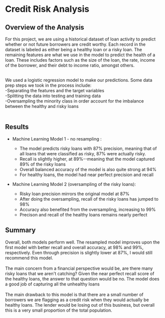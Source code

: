 # Credit Risk Analysis

## Overview of the Analysis

For this project, we are using a historical dataset of loan activity to predict whether or not future borrowers are credit worthy.  Each record in the dataset is labeled as either being a healthy loan or a risky loan.  The remaining features are what we use in the model to predict the health  of a loan.  These includes factors such as the size of the loan, the rate, income of the borrower, and their debt to income ratio, amongst others.  <br><br>

We used a logistic regression model to make our predictions.  Some data prep steps we took in the process include:<br>
    -Separating the features and the target variables <br>
    -Splitting the data into testing and training data<br>
    -Oversampling the minority class in order account for the imbalance between the healthy and risky loans<br><br>

## Results
* Machine Learning Model 1 - no resampling :<br>
  * The model predicts risky loans with 87% precision, meaning that of all loans that were classified as risky, 87% were actually risky.<br>
  * Recall is slightly higher, at 89%--meaning that the model captured 89% of the risky loans<br>  
  * Overall balanced accuracy of the model is also quite strong at 94% <br> 
  * For healthy loans, the model had near perfect precision and recall <br> 

* Machine Learning Model 2 (oversampling of the risky loans):
  * Risky loan precision mirrors the original model at 87% <br>
  * After doing the oversampling, recall of the risky loans has jumped to 98% <br>
  * Accuracy also benefited from the oversampling, increasing to 99% <br>
  * Precison and recall of the healthy loans remains nearly perfect <br>
  
## Summary

Overall, both models perform well.  The resampled model improves upon the first model with better recall and overall accuracy, at 98% and 99%, respectively.  Even through precision is slightly lower at 87%, I would still recommend this model.<br><br>
The main concern from a financial perspective would be, are there many risky loans that we aren't catching?  Given the near perfect recall score of the healthy loans, the answer to that question would be no. The model does a good job of capturing all the unhealthy loans <br><br>
 The main drawback to this model is that there are a small number of borrowers we are flagging as a credit risk when they would actually be healthy loans.  The lender would be losing out of this business, but overall this is a very small proportion of the total population.  


